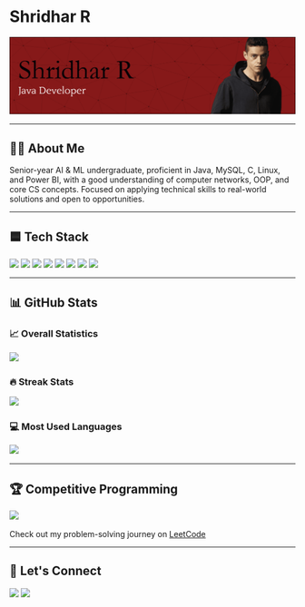 # Shridhar R  

![Banner](banner.jpg)

---

## 👨‍💻 About Me  
Senior-year AI & ML undergraduate, proficient in Java, MySQL, C, Linux, and Power BI, with a good understanding of computer networks, OOP, and core CS concepts. Focused on applying technical skills to real-world solutions and open to opportunities.  

---

## 🟦 Tech Stack  

<!-- Added animated tech stack with hover effects and left alignment -->
<div align="left">
  <img src="https://skillicons.dev/icons?i=java" height="65" style="animation: bounce 2s infinite; animation-delay: 0.1s;" />
  <img src="https://skillicons.dev/icons?i=mysql" height="65" style="animation: bounce 2s infinite; animation-delay: 0.2s;" />
  <img src="https://skillicons.dev/icons?i=c" height="65" style="animation: bounce 2s infinite; animation-delay: 0.3s;" />
  <img src="https://skillicons.dev/icons?i=html,css" height="65" style="animation: bounce 2s infinite; animation-delay: 0.4s;" />
  <img src="https://skillicons.dev/icons?i=linux" height="65" style="animation: bounce 2s infinite; animation-delay: 0.5s;" />
  <img src="https://skillicons.dev/icons?i=figma" height="65" style="animation: bounce 2s infinite; animation-delay: 0.6s;" />
  <img src="https://skillicons.dev/icons?i=python" height="65" style="animation: bounce 2s infinite; animation-delay: 0.7s;" />
  <img src="https://raw.githubusercontent.com/microsoft/PowerBI-Icons/main/SVG/Power-BI.svg" height="65" style="animation: bounce 2s infinite; animation-delay: 0.8s;"/>
</div>

<style>
@keyframes bounce {
  0%, 20%, 50%, 80%, 100% {
    transform: translateY(0);
  }
  40% {
    transform: translateY(-10px);
  }
  60% {
    transform: translateY(-5px);
  }
}
</style>

---

## 📊 GitHub Stats

<!-- Changed alignment from center to left for all stats sections -->
<div align="left">
  
### 📈 Overall Statistics
<img src="https://github-readme-stats.vercel.app/api?username=sxh8fx&show_icons=true&theme=dark&hide_border=true&count_private=true&include_all_commits=true" height="180" />

### 🔥 Streak Stats  
<img src="https://github-readme-streak-stats.herokuapp.com/?user=sxh8fx&theme=dark&hide_border=true" height="180" />

### 💻 Most Used Languages
<img src="https://github-readme-stats.vercel.app/api/top-langs/?username=sxh8fx&layout=compact&theme=dark&hide_border=true&langs_count=8" height="180" />

</div>

---

## 🏆 Competitive Programming  

<!-- Changed alignment from center to left -->
<div align="left">
  <img src="https://leetcard.jacoblin.cool/sh8fx?theme=dark&font=Karma&ext=contest" height="220" />
</div>

Check out my problem-solving journey on [LeetCode](https://leetcode.com/u/sh8fx/)  

---

## 🤝 Let's Connect  

<!-- Changed alignment from center to left -->
<div align="left">
  <a href="mailto:shridhar.al22@bitsathy.ac.in"><img src="https://skillicons.dev/icons?i=gmail" height="45" /></a>
  <a href="https://www.linkedin.com/in/shridhar-r-9aa9a9267/"><img src="https://skillicons.dev/icons?i=linkedin" height="45" /></a>
</div>
